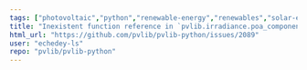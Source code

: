 ```yaml
---
tags: ["photovoltaic","python","renewable-energy","renewables","solar-energy"]
title: "Inexistent function reference in `pvlib.irradiance.poa_components`"
html_url: "https://github.com/pvlib/pvlib-python/issues/2089"
user: "echedey-ls"
repo: "pvlib/pvlib-python"
---
```


